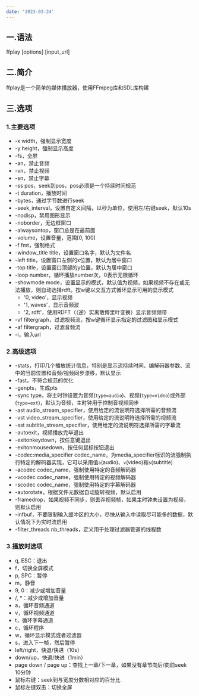 ```yaml
---
date: '2023-03-24'
---
```


## 一.语法
ffplay \[options\] \[input_url\]
## 二.简介
ffplay是一个简单的媒体播放器，使用FFmpeg库和SDL库构建
## 三.选项
### 1.主要选项
- -x width，强制显示宽度
- -y height，强制显示高度
- -fs，全屏
- -an，禁止音频
- -vn，禁止视频
- -sn，禁止字幕
- -ss pos，seek到pos，pos必须是一个持续时间规范
- -t duration，播放时间
- -bytes，通过字节数进行seek
- -seek_interval，设置自定义间隔，以秒为单位，使用左/右键seek，默认10s
- -nodisp，禁用图形显示
- -noborder，无边框窗口
- -alwaysontop，窗口总是在最前面
- -volume，设置音量，范围\[0, 100\]
- -f fmt，强制格式
- -window_title title，设置窗口名字，默认为文件名
- -left title，设置窗口左侧的x位置，默认为居中窗口
- -top title，设置窗口顶部的y位置，默认为居中窗口
- -loop number，循环播放number次，0表示无限循环
- -showmode mode，设置显示的模式，默认值为视频，如果视频不存在或无法播放，则自动选择rdft。按w键以交互方式循环显示可用的显示模式
	- '0, video'，显示视频
	- '1, waves'，显示音频波
	- '2, rdft'，使用RDFT（（逆）实离散傅里叶变换）显示音频频带
- -vf filtergraph，过滤视频流，按w键循环显示指定的过滤图和显示模式
- -af filtergraph，过滤音频流
- -i，输入url
### 2.高级选项
- -stats，打印几个播放统计信息，特别是显示流持续时间、编解码器参数、流中的当前位置和音频/视频同步漂移，默认显示
- -fast，不符合规范的优化
- -genpts，生成pts
- -sync type，将主时钟设置为音频(`type=audio`)、视频(`type=video`)或外部(`type=ext`)，默认为音频，主时钟用于控制音视频同步
- -ast audio_stream_specifier，使用给定的流说明符选择所需的音频流
- -vst video_stream_specifier，使用给定的流说明符选择所需的视频流
- -sst subtitle_stream_specifier，使用给定的流说明符选择所需的字幕流
- -autoexit，视频播放完毕退出
- -exitonkeydown，按任意键退出
- -exitonmousedown，按任何鼠标按钮退出
- -codec:media_specifier codec_name，为media_specifier标识的流强制执行特定的解码器实现，它可以采用值`a`(audio)、`v`(video)和`s`(subtitle)
- -acodec codec_name，强制使用特定的音频解码器
- -vcodec codec_name，强制使用特定的视频解码器
- -scodec codec_name，强制使用特定的字幕解码器
- -autorotate，根据文件元数据自动旋转视频，默认启用
- -framedrop，如果视频不同步，则丢弃视频帧，如果主时钟未设置为视频，则默认启用
- -infbuf，不要限制输入缓冲区的大小，尽快从输入中读取尽可能多的数据，默认情况下为实时流启用
- -filter_threads nb_threads，定义用于处理过滤器管道的线程数
### 3.播放时选项
- q, ESC：退出
- f，切换全屏模式
- p, SPC：暂停
- m，静音
- 9, 0：减少或增加音量
- /, \*：减少或增加音量
- a，循环音频通道
- v，循环视频通道
- t，循环字幕通道
- c，循环程序
- w，循环显示模式或者过滤器
- s，进入下一帧，然后暂停
- left/right，快退/快进（10s）
- down/up，快退/快进（1min）
- page down / page up：查找上一章/下一章，如果没有章节向后/向前seek 10分钟
- 鼠标右键：seek到与宽度分数相对应的百分比
- 鼠标左键双击：切换全屏